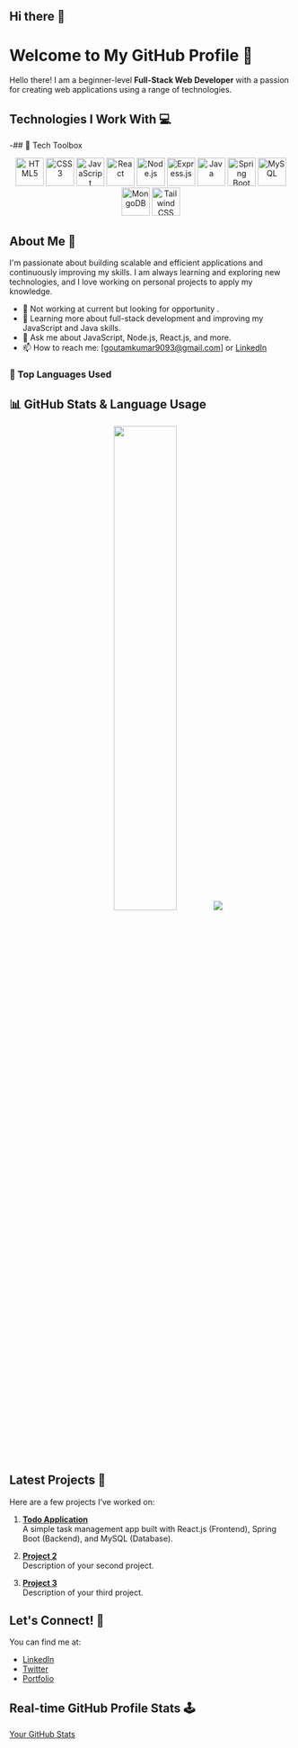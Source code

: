## Hi there 👋

<!--
**Goutam1404/Goutam1404** is a ✨ _special_ ✨ repository because its `README.md` (this file) appears on your GitHub profile.

Here are some ideas to get you started:

- 🔭 I’m currently working on ...
- 🌱 I’m currently learning ...
- 👯 I’m looking to collaborate on ...
- 🤔 I’m looking for help with ...
- 💬 Ask me about ...
- 📫 How to reach me: ...
- 😄 Pronouns: ...
- ⚡ Fun fact: ...
-->
# Welcome to My GitHub Profile 👋

Hello there! I am a beginner-level **Full-Stack Web Developer** with a passion for creating web applications using a range of technologies.

## Technologies I Work With 💻

-## 🧰 Tech Toolbox

<p align="center">
  <img src="https://cdn.jsdelivr.net/gh/devicons/devicon/icons/html5/html5-original.svg" width="50" height="50" alt="HTML5" />
  <img src="https://cdn.jsdelivr.net/gh/devicons/devicon/icons/css3/css3-original.svg" width="50" height="50" alt="CSS3" />
  <img src="https://cdn.jsdelivr.net/gh/devicons/devicon/icons/javascript/javascript-original.svg" width="50" height="50" alt="JavaScript" />
  <img src="https://cdn.jsdelivr.net/gh/devicons/devicon/icons/react/react-original.svg" width="50" height="50" alt="React" />
  <img src="https://cdn.jsdelivr.net/gh/devicons/devicon/icons/nodejs/nodejs-original.svg" width="50" height="50" alt="Node.js" />
  <img src="https://cdn.jsdelivr.net/gh/devicons/devicon/icons/express/express-original.svg" width="50" height="50" alt="Express.js" />
  <img src="https://cdn.jsdelivr.net/gh/devicons/devicon/icons/java/java-original.svg" width="50" height="50" alt="Java" />
  <img src="https://cdn.jsdelivr.net/gh/devicons/devicon/icons/spring/spring-original.svg" width="50" height="50" alt="Spring Boot" />
  <img src="https://cdn.jsdelivr.net/gh/devicons/devicon/icons/mysql/mysql-original.svg" width="50" height="50" alt="MySQL" />
  <img src="https://cdn.jsdelivr.net/gh/devicons/devicon/icons/mongodb/mongodb-original.svg" width="50" height="50" alt="MongoDB" />
  <img src="https://img.icons8.com/color/512w/tailwind_css.png" width="50" height="50" alt="Tailwind CSS" />
</p>

## About Me 🤔

I'm passionate about building scalable and efficient applications and continuously improving my skills. I am always learning and exploring new technologies, and I love working on personal projects to apply my knowledge.

- 🔭 Not working at current but looking for opportunity .
- 🌱 Learning more about full-stack development and improving my JavaScript and Java skills.
- 💬 Ask me about JavaScript, Node.js, React.js, and more.
- 📫 How to reach me: [goutamkumar9093@gmail.com] or [LinkedIn](https://www.linkedin.com/in/goutam-kumar-aa23a8257/)


### 💬 Top Languages Used

## 📊 GitHub Stats & Language Usage

<p align="center">
  <img src="https://github-readme-stats.vercel.app/api?username=Goutam1404&show_icons=true&count_private=true&theme=radical" width="47%" />
  <img src="https://github-readme-stats.vercel.app/api/top-langs/?username=Goutam1404&size_weight=0.5&count_weight=0.5&layout=compact&theme=radical" />
</p>


## Latest Projects 🚀

Here are a few projects I’ve worked on:

1. **[Todo Application](https://github.com/Goutam1404/TodoFullStack)**  
   A simple task management app built with React.js (Frontend), Spring Boot (Backend), and MySQL (Database).

2. **[Project 2](https://github.com/your-github-username/project-2)**  
   Description of your second project.

3. **[Project 3](https://github.com/your-github-username/project-3)**  
   Description of your third project.

## Let's Connect! 🤝

You can find me at:
- [LinkedIn](https://www.linkedin.com/in/goutam-kumar-aa23a8257/)
- [Twitter](https://twitter.com/gautam70477)
- [Portfolio]([https://your-portfolio.com](https://portfolio-goutam-kumars-projects-6fb4225f.vercel.app/))

## Real-time GitHub Profile Stats 🕹️
[Your GitHub Stats](https://github-readme-stats.vercel.app/api?username=Goutam1404&show_icons=true&hide_title=true&count_private=true&theme=radical)

